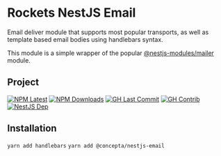 # Rockets NestJS Email

Email deliver module that supports most popular transports, as well as template based email bodies using handlebars syntax.

This module is a simple wrapper of the popular [@nestjs-modules/mailer](https://www.npmjs.com/package/@nestjs-modules/mailer) module.

## Project

[![NPM Latest](https://img.shields.io/npm/v/@concepta/nestjs-email)](https://www.npmjs.com/package/@concepta/nestjs-email)
[![NPM Downloads](https://img.shields.io/npm/dw/@conceptadev/nestjs-email)](https://www.npmjs.com/package/@concepta/nestjs-email)
[![GH Last Commit](https://img.shields.io/github/last-commit/conceptadev/rockets?logo=github)](https://github.com/conceptadev/rockets)
[![GH Contrib](https://img.shields.io/github/contributors/conceptadev/rockets?logo=github)](https://github.com/conceptadev/rockets/graphs/contributors)
[![NestJS Dep](https://img.shields.io/github/package-json/dependency-version/conceptadev/rockets/@nestjs/common?label=NestJS&logo=nestjs&filename=packages%2Fnestjs-core%2Fpackage.json)](https://www.npmjs.com/package/@nestjs/common)

## Installation

`yarn add handlebars`
`yarn add @concepta/nestjs-email`
